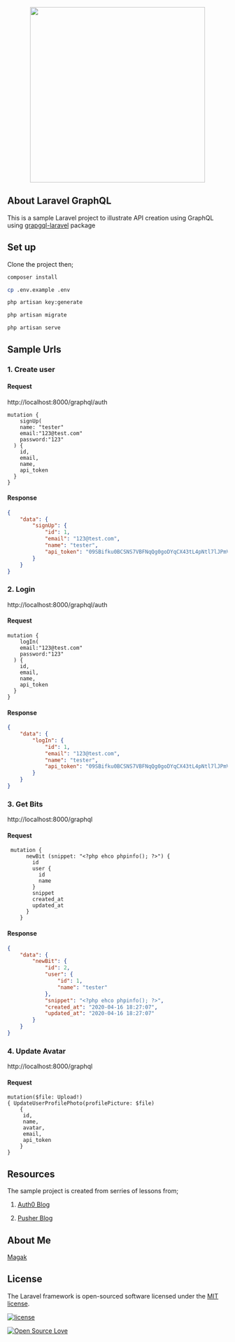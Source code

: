 <p align="center"><img src="https://res.cloudinary.com/dtfbvvkyp/image/upload/v1566331377/laravel-logolockup-cmyk-red.svg" width="400"></p>



## About Laravel GraphQL

 This is a sample Laravel project to illustrate API creation using GraphQL using [grapgql-laravel](https://github.com/rebing/graphql-laravel) package
 
 ## Set up 
 
 Clone the project  then;
 
 ```bash
composer install

cp .env.example .env

php artisan key:generate

php artisan migrate 

php artisan serve

```

## Sample Urls

### 1. Create user 
#### Request
http://localhost:8000/graphql/auth
```
mutation {
    signUp(
    name: "tester"
    email:"123@test.com"
    password:"123"
  ) {
    id,
    email,
    name,
    api_token
  }
}

```

#### Response 
```json
{
    "data": {
        "signUp": {
            "id": 1,
            "email": "123@test.com",
            "name": "tester",
            "api_token": "09SBifku0BCSNS7VBFNqQg0goDYqCX43tL4pNtl7lJPmVOJOjDdjD42mnmuOLBybwW7DHZmrnVTey0p8nH4EWGGa7oRKErnZMm9c"
        }
    }
}
```

### 2. Login

http://localhost:8000/graphql/auth
#### Request
```
mutation {
    logIn(
    email:"123@test.com"
    password:"123"
  ) {
    id,
    email,
    name,
    api_token
  }
}
```

#### Response 
```json
{
    "data": {
        "logIn": {
            "id": 1,
            "email": "123@test.com",
            "name": "tester",
            "api_token": "09SBifku0BCSNS7VBFNqQg0goDYqCX43tL4pNtl7lJPmVOJOjDdjD42mnmuOLBybwW7DHZmrnVTey0p8nH4EWGGa7oRKErnZMm9c"
        }
    }
}
```

### 3. Get Bits

http://localhost:8000/graphql

#### Request 
```
 mutation {
      newBit (snippet: "<?php ehco phpinfo(); ?>") {
        id
        user {
          id
          name
        }
        snippet
        created_at
        updated_at
      }
    }
```
#### Response 
```json
{
    "data": {
        "newBit": {
            "id": 2,
            "user": {
                "id": 1,
                "name": "tester"
            },
            "snippet": "<?php ehco phpinfo(); ?>",
            "created_at": "2020-04-16 18:27:07",
            "updated_at": "2020-04-16 18:27:07"
        }
    }
}

```

### 4. Update Avatar
http://localhost:8000/graphql
#### Request 

```
mutation($file: Upload!) 
{ UpdateUserProfilePhoto(profilePicture: $file)
    {
     id,
     name,
     avatar,
     email,
     api_token
    } 
}
```



## Resources

The sample project is created from serries of lessons from;
1. [Auth0 Blog](https://auth0.com/blog/developing-and-securing-graphql-apis-with-laravel/)

2. [Pusher Blog](https://blog.pusher.com/building-apis-laravel-graphql/)

## About Me
[Magak](https://magak.me)
## License

The Laravel framework is open-sourced software licensed under the [MIT license](https://opensource.org/licenses/MIT).

[![license](https://img.shields.io/github/license/mashape/apistatus.svg?style=for-the-badge)](#)

[![Open Source Love](https://badges.frapsoft.com/os/v2/open-source-200x33.png?v=103)](#)
